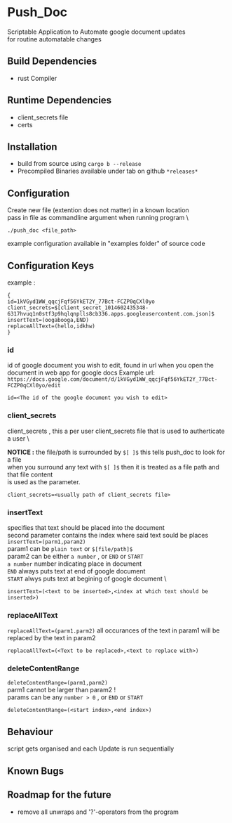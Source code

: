 # Push_Doc
Scriptable Application to Automate google document updates \
for routine automatable changes 

## Build Dependencies
- rust Compiler
## Runtime Dependencies
- client_secrets file 
- certs
## Installation
- build from source using `cargo b --release` 
- Precompiled Binaries available under tab on github `*releases*`
## Configuration
Create new file (extention does not matter) in a known location \
pass in file as commandline argument when running program \
```
./push_doc <file_path> 
```
example configuration available in "examples folder" of source code

## Configuration Keys
example :
```
{
id=1kVGyd1WW_qqcjFqf56YkET2Y_77Bct-FCZP0qCXl0yo
client_secrets=$[client_secret_1014602435348-6317hvuq1n0stf3p9hqlqnplls8cb336.apps.googleusercontent.com.json]$
insertText=(oogabooga,END)
replaceAllText=(hello,idkhw)
}
```
### id
id of google document you wish to edit,
found in url when you open the document in web app for google docs
Example url: `https://docs.google.com/document/d/1kVGyd1WW_qqcjFqf56YkET2Y_77Bct-FCZP0qCXl0yo/edit`
```
id=<The id of the google document you wish to edit>
```

### client_secrets
client_secrets , this a per user client_secrets file that is used to autherticate a user \

**NOTICE :** the file/path is surrounded by `$[ ]$` this tells push_doc to look for a file \
when you surround any text with `$[ ]$` then it is treated as a file path and that file content \
is used as the parameter.
```
client_secrets=<usually path of client_secrets file>
```

### insertText
specifies that text should be placed into the document \
second parameter contains the index where said text sould be places \
`insertText=(parm1,param2)` \
param1 can be `plain text` or `$[file/path]$` \
param2 can be either `a number` , or `END` or `START` \
`a number` number indicating place in document \
`END` always puts text at end of google document \
`START` alwys puts text at begining of google document \
```
insertText=(<text to be inserted>,<index at which text should be inserted>)
```

### replaceAllText
`replaceAllText=(parm1.parm2)`
all occurances of the text in param1 will be replaced by the text in param2
```
replaceAllText=(<Text to be replaced>,<text to replace with>)
```

### deleteContentRange
`deleteContentRange=(parm1,parm2)` \
parm1 cannot be larger than param2 ! \
params can be any `number > 0` , or `END` or `START`
```
deleteContentRange=(<start index>,<end index>)
```

## Behaviour
script gets organised and each Update is run sequentially
## Known Bugs
## Roadmap for the future
- remove all unwraps and '?'-operators from the program
